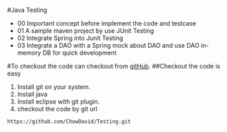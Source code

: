 #Java Testing
- 00 Important concept before implement the code and testcase
- 01 A sample maven project by use JUnit Testing
- 02 Integrate Spring into Junit Testing
- 03 Integrate a DAO with a Spring mock about DAO and use DAO in-memory DB for quick development

#To checkout the code can checkout from [gitHub](https://github.com/ChowDavid/Testing.git).
##Checkout the code is easy
1. Install git on your system.
2. Install java
3. Install eclipse with git plugin.
4. checkout the code by git url 
```
https://github.com/ChowDavid/Testing.git
```


